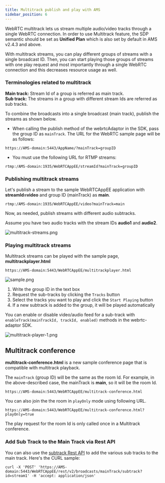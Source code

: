 ```yaml
---
title: Multitrack publish and play with AMS
sidebar_position: 6
---
```


WebRTC multitrack lets us stream multiple audio/video tracks through a single WebRTC connection. In order to use Multitrack feature, the SDP semantic should be set as **Unified Plan** which is also set by default in AMS v2.4.3 and above.

With multitrack streams, you can play different groups of streams with a single broadcast ID. Then, you can start playing those groups of streams with one play request and most importantly through a single WebRTC connection and this decreases resource usage as well.

### Terminologies related to multitrack

**Main track:** Stream Id of a group is referred as main track.  
**Sub track:** The streams in a group with different stream Ids are referred as sub tracks.

To combine the broadcasts into a single broadcast (main track), publish the streams as shown below.

* When calling the publish method of the webrtcAdaptor in the SDK, pass the group ID as ```mainTrack```. The URL for the WebRTC sample page will be as follows:

`https://AMS-domain:5443/AppName/?mainTrack=groupID`

* You must use the following URL for RTMP streams:

```rtmp:/AMS-domain:1935/WebRTCAppEE/streamId?mainTrack=groupID```

### Publishing multitrack streams

Let's publish a stream to the sample WebRTCAppEE application with **streamId=video** and group ID (mainTrack) as **main**.

`rtmp:/AMS-domain:1935/WebRTCAppEE/video?mainTrack=main`

Now, as needed, publish streams with different audio subtracks.

Assume you have two audio tracks with the stream IDs **audio1** and **audio2**.

![multitrack-streams.png](@site/static/img/multitrack-streams.png)

### Playing multitrack streams

Multitrack streams can be played with the sample page, **multitrackplayer.html**

`https://AMS-domain:5443/WebRTCAppEE/multitrackplayer.html`

![sample.png](@site/static/img/sample(1).png)

1.  Write the group ID in the text box
2.  Request the sub-tracks by clicking the ```Tracks``` button
3.  Select the tracks you want to play and click the ```Start Playing``` button
4.  If a new subtrack is added to the group, it will be played automatically

You can enable or disable video/audio feed for a sub-track with ```enableTrack(mainTrackId, trackId, enabled)``` methods in the webrtc-adaptor SDK.

![multitrack-player-1.png](@site/static/img/multitrack-player-1(1).png)

## Multitrack conference

**multitrack-conference.html** is a new sample conference page that is compatible with multitrack playback.

The ```mainTrack``` (group ID) will be the same as the room Id. For example, in the above-described case, the mainTrack is **main**, so it will be the room Id.

`https://AMS-domain:5443/WebRTCAppEE/multitrack-conference.html`

You can also join the the room in ```playOnly``` mode using following URL.

`https://AMS-domain:5443/WebRTCAppEE/multitrack-conference.html?playOnly=true`

The play request for the room Id is only called once in a Multitrack conference.

### Add Sub Track to the Main Track via Rest API

You can also use the [subtrack Rest API](https://antmedia.io/rest/#/BroadcastRestService/addSubTrack) to add the various sub tracks to the main track. Here's the CURL sample:

    curl -X 'POST' 'https://AMS-domain:5443/WebRTCAppEE/rest/v2/broadcasts/mainTrack/subtrack?id=stream1' -H 'accept: application/json'
